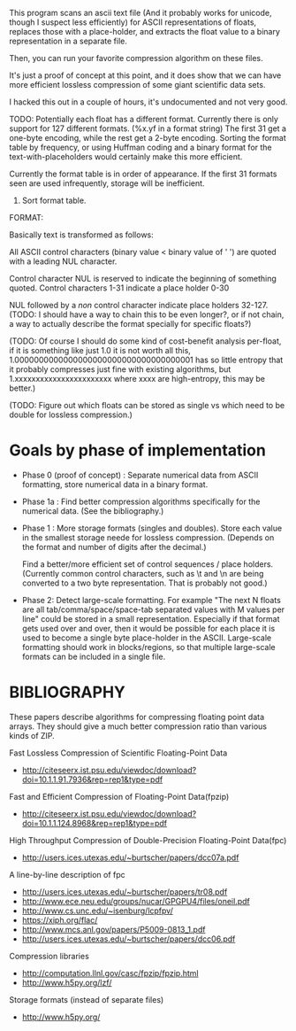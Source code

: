 This program scans an ascii text file (And it probably works for unicode, though I suspect less efficiently) for ASCII representations of floats, replaces those with a place-holder, and extracts the float value to a binary representation in a separate file.

Then, you can run your favorite compression algorithm on these files.

It's just a proof of concept at this point, and it does show that we can have more efficient lossless compression of some giant scientific data sets.

I hacked this out in a couple of hours, it's undocumented and not very good.

TODO:
Potentially each float has a different format. Currently there is only support for 127 different formats. (%x.yf in a format string) The first 31 get a one-byte encoding, while the rest get a 2-byte encoding. Sorting the format table by frequency, or using Huffman coding and a binary format for the text-with-placeholders would certainly make this more efficient.

Currently the format table is in order of appearance. If the first 31 formats seen are used infrequently, storage will be inefficient.

1) Sort format table.

FORMAT:

Basically text is transformed as follows:

All ASCII control characters (binary value < binary value of ' ') are quoted with a leading NUL character.

Control character NUL is reserved to indicate the beginning of something quoted.
Control characters 1-31 indicate a place holder 0-30

NUL followed by a _non_ control character indicate place holders 32-127.
(TODO: I should have a way to chain this to be even longer?, or if not chain, a way to actually describe the format specially for specific floats?)

(TODO: Of course I should do some kind of cost-benefit analysis per-float, if it is something like just 1.0 it is not worth all this, 1.0000000000000000000000000000000000001 has so little entropy that it probably compresses just fine with existing algorithms, but 1.xxxxxxxxxxxxxxxxxxxxxxx where xxxx are high-entropy, this may be better.)

(TODO: Figure out which floats can be stored as single vs which need to be double for lossless compression.)

Goals by phase of implementation
===============================

- Phase 0 (proof of concept) : 
	Separate numerical data from ASCII formatting, store numerical data in a binary format.

- Phase 1a : 
	Find better compression algorithms specifically for the numerical data. (See the bibliography.)

- Phase 1 :
	More storage formats (singles and doubles). Store each value in the smallest storage neede for lossless compression. (Depends on the format and number of digits after the decimal.)
	
	Find a better/more efficient set of control sequences / place holders. (Currently common control characters, such as \t and \n are being converted to a two byte representation. That is probably not good.)

- Phase 2:
	Detect large-scale formatting. For example "The next N floats are all tab/comma/space/space-tab separated values with M values per line" could be stored in a small representation. Especially if that format gets used over and over, then it would be possible for each place it is used to become a single byte place-holder in the ASCII.
	Large-scale formatting should work in blocks/regions, so that multiple large-scale formats can be included in a single file.

BIBLIOGRAPHY
===========
These papers describe algorithms for compressing floating point data arrays. They should give a much better compression ratio than various kinds of ZIP.

Fast Lossless Compression of Scientific Floating-Point Data
- http://citeseerx.ist.psu.edu/viewdoc/download?doi=10.1.1.91.7936&rep=rep1&type=pdf

Fast and Efficient Compression of Floating-Point Data(fpzip)
- http://citeseerx.ist.psu.edu/viewdoc/download?doi=10.1.1.124.8968&rep=rep1&type=pdf

High Throughput Compression of Double-Precision Floating-Point Data(fpc)
- http://users.ices.utexas.edu/~burtscher/papers/dcc07a.pdf

A line-by-line description of fpc
- http://users.ices.utexas.edu/~burtscher/papers/tr08.pdf
- http://www.ece.neu.edu/groups/nucar/GPGPU4/files/oneil.pdf
- http://www.cs.unc.edu/~isenburg/lcpfpv/
- https://xiph.org/flac/
- http://www.mcs.anl.gov/papers/P5009-0813_1.pdf
- http://users.ices.utexas.edu/~burtscher/papers/dcc06.pdf

Compression libraries

- http://computation.llnl.gov/casc/fpzip/fpzip.html
- http://www.h5py.org/lzf/

Storage formats (instead of separate files)
- http://www.h5py.org/
